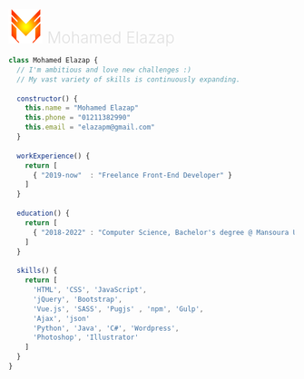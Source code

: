 

<h1 style="margin: 0px auto;font-weight: 300;color: #e1e1e1;"><img src="./logo.png" alt=""> Mohamed Elazap</h1>

```javascript
class Mohamed Elazap {
  // I'm ambitious and love new challenges :)
  // My vast variety of skills is continuously expanding.

  constructor() {
    this.name = "Mohamed Elazap"
    this.phone = "01211382990"
    this.email = "elazapm@gmail.com"
  }

  workExperience() {
    return [
      { "2019-now"  : "Freelance Front-End Developer" }
    ]      
  }

  education() {
    return [
      { "2018-2022" : "Computer Science, Bachelor's degree @ Mansoura University" }
    ]
  }
  
  skills() {
    return [ 
      'HTML', 'CSS', 'JavaScript',
      'jQuery', 'Bootstrap',
      'Vue.js', 'SASS', 'Pugjs' , 'npm', 'Gulp',
      'Ajax', 'json'
      'Python', 'Java', 'C#', 'Wordpress',
      'Photoshop', 'Illustrator'
    ]
  }
}
```
